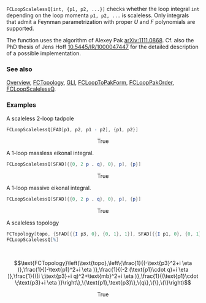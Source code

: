 `FCLoopScalelessQ[int, {p1, p2, ...}]` checks whether the loop integral `int` depending on the loop momenta `p1, p2, ...` is scaleless. Only integrals that admit a Feynman parametrization with proper $U$ and $F$ polynomials are supported.

The function uses the algorithm of Alexey Pak [arXiv:1111.0868](https://arxiv.org/abs/1111.0868). Cf. also the PhD thesis of Jens Hoff [10.5445/IR/1000047447](https://doi.org/10.5445/IR/1000047447) for the detailed description of a possible implementation.

### See also

[Overview](Extra/FeynCalc.md), [FCTopology](FCTopology.md), [GLI](GLI.md), [FCLoopToPakForm](FCLoopToPakForm.md), [FCLoopPakOrder](FCLoopPakOrder.md), [FCLoopScalelessQ](FCLoopScalelessQ.md).

### Examples

A scaleless 2-loop tadpole

```mathematica
FCLoopScalelessQ[FAD[p1, p2, p1 - p2], {p1, p2}]
```

$$\text{True}$$

A 1-loop massless eikonal integral.

```mathematica
FCLoopScalelessQ[SFAD[{{0, 2 p . q}, 0}, p], {p}]
```

$$\text{True}$$

A 1-loop massive eikonal integral.

```mathematica
FCLoopScalelessQ[SFAD[{{0, 2 p . q}, 0}, p], {p}]
```

$$\text{True}$$

A scaleless topology

```mathematica
FCTopology[topo, {SFAD[{{I p3, 0}, {0, 1}, 1}], SFAD[{{I p1, 0}, {0, 1}, 1}], SFAD[{{0, -2 p1 . q}, {0, 1}, 1}], SFAD[{{I p3 + I q, 0}, {-mb^2, 1}, 1}], SFAD[{{0, p1 . p3}, {0, 1}, 1}]}, {p1, p3}, {q}, {}, {}]
FCLoopScalelessQ[%] 
  
 

```

$$\text{FCTopology}\left(\text{topo},\left\{\frac{1}{(-\text{p3}^2+i \eta )},\frac{1}{(-\text{p1}^2+i \eta )},\frac{1}{(-2 (\text{p1}\cdot q)+i \eta )},\frac{1}{((i \;\text{p3}+i q)^2+\text{mb}^2+i \eta )},\frac{1}{(\text{p1}\cdot \;\text{p3}+i \eta )}\right\},\{\text{p1},\text{p3}\},\{q\},\{\},\{\}\right)$$

$$\text{True}$$
